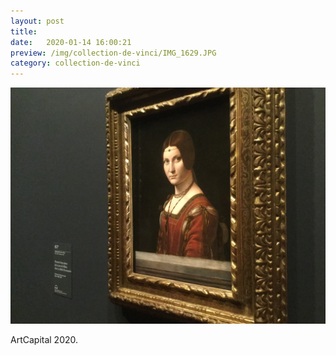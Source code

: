 ```yaml
---
layout: post
title: 
date:   2020-01-14 16:00:21
preview: /img/collection-de-vinci/IMG_1629.JPG
category: collection-de-vinci
---
```


![Picture 1](/img/collection-de-vinci/IMG_1629.JPG) 


ArtCapital 2020.


